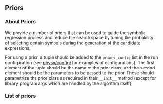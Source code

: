 ## Priors

### About Priors

We provide a number of priors that can be used to guide the symbolic regression process and reduce the search space by tuning the probability of selecting certain symbols during the generation of the candidate expressions.  

For using a prior, a tuple should be added to the `priors_config` list in the run configuration (see [physo/config/](https://github.com/WassimTenachi/PhySO/tree/main/physo/config) for examples of configurations).
The first element of the tuple should be the name of the prior class, and the second element should be the parameters to be passed to the prior.
These should parametrize the prior class as required in their `__init__` method (except for library, program args which are handled by the algorithm itself).

### List of priors
